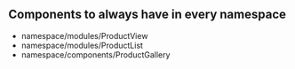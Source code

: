 ## Components to always have in every namespace
- namespace/modules/ProductView
- namespace/modules/ProductList
- namespace/components/ProductGallery

